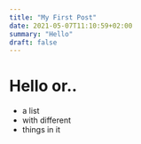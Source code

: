```yaml
---
title: "My First Post"
date: 2021-05-07T11:10:59+02:00
summary: "Hello"
draft: false
---
```


# Hello or..

* a list
* with different
* things in it